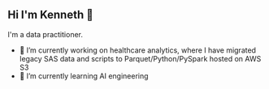 ## Hi I'm Kenneth 👋
I'm a data practitioner.

- 🔭 I’m currently working on healthcare analytics, where I have migrated legacy SAS data and scripts to Parquet/Python/PySpark hosted on AWS S3
- 🌱 I’m currently learning AI engineering


